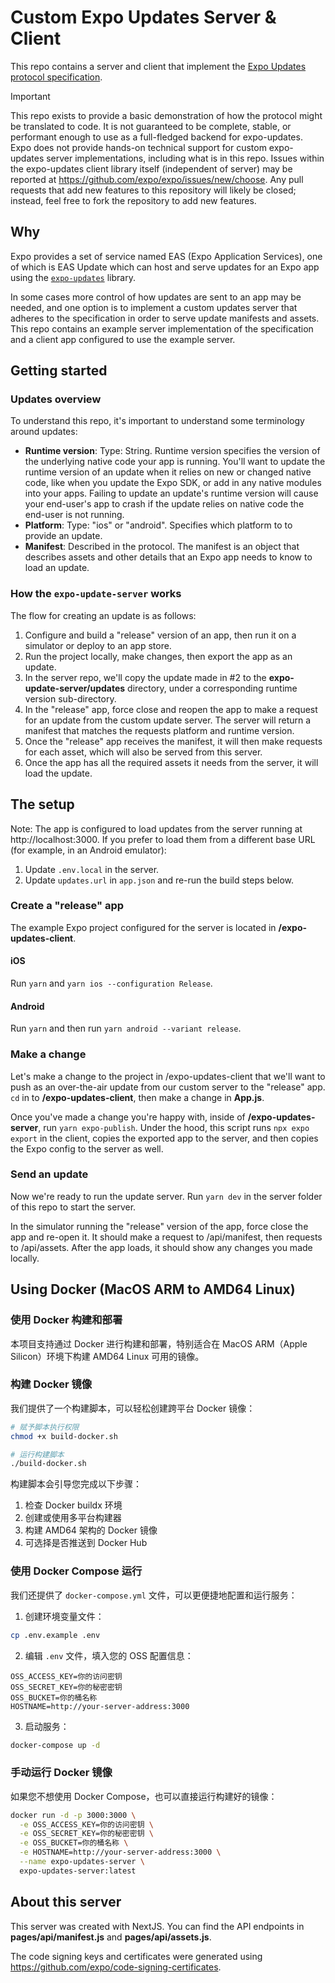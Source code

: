 # Custom Expo Updates Server & Client

This repo contains a server and client that implement the [Expo Updates protocol specification](https://docs.expo.dev/technical-specs/expo-updates-0).

> [!IMPORTANT]
> This repo exists to provide a basic demonstration of how the protocol might be translated to code. It is not guaranteed to be complete, stable, or performant enough to use as a full-fledged backend for expo-updates. Expo does not provide hands-on technical support for custom expo-updates server implementations, including what is in this repo. Issues within the expo-updates client library itself (independent of server) may be reported at https://github.com/expo/expo/issues/new/choose. Any pull requests that add new features to this repository will likely be closed; instead, feel free to fork the repository to add new features.

## Why

Expo provides a set of service named EAS (Expo Application Services), one of which is EAS Update which can host and serve updates for an Expo app using the [`expo-updates`](https://github.com/expo/expo/tree/main/packages/expo-updates) library.

In some cases more control of how updates are sent to an app may be needed, and one option is to implement a custom updates server that adheres to the specification in order to serve update manifests and assets. This repo contains an example server implementation of the specification and a client app configured to use the example server.

## Getting started

### Updates overview

To understand this repo, it's important to understand some terminology around updates:

- **Runtime version**: Type: String. Runtime version specifies the version of the underlying native code your app is running. You'll want to update the runtime version of an update when it relies on new or changed native code, like when you update the Expo SDK, or add in any native modules into your apps. Failing to update an update's runtime version will cause your end-user's app to crash if the update relies on native code the end-user is not running.
- **Platform**: Type: "ios" or "android". Specifies which platform to to provide an update.
- **Manifest**: Described in the protocol. The manifest is an object that describes assets and other details that an Expo app needs to know to load an update.

### How the `expo-update-server` works

The flow for creating an update is as follows:

1. Configure and build a "release" version of an app, then run it on a simulator or deploy to an app store.
2. Run the project locally, make changes, then export the app as an update.
3. In the server repo, we'll copy the update made in #2 to the **expo-update-server/updates** directory, under a corresponding runtime version sub-directory.
4. In the "release" app, force close and reopen the app to make a request for an update from the custom update server. The server will return a manifest that matches the requests platform and runtime version.
5. Once the "release" app receives the manifest, it will then make requests for each asset, which will also be served from this server.
6. Once the app has all the required assets it needs from the server, it will load the update.

## The setup

Note: The app is configured to load updates from the server running at http://localhost:3000. If you prefer to load them from a different base URL (for example, in an Android emulator):
1. Update `.env.local` in the server.
2. Update `updates.url` in `app.json` and re-run the build steps below.

### Create a "release" app

The example Expo project configured for the server is located in **/expo-updates-client**.

#### iOS

Run `yarn` and `yarn ios --configuration Release`.

#### Android

Run `yarn` and then run `yarn android --variant release`.

### Make a change

Let's make a change to the project in /expo-updates-client that we'll want to push as an over-the-air update from our custom server to the "release" app. `cd` in to **/expo-updates-client**, then make a change in **App.js**.

Once you've made a change you're happy with, inside of **/expo-updates-server**, run `yarn expo-publish`. Under the hood, this script runs `npx expo export` in the client, copies the exported app to the server, and then copies the Expo config to the server as well.

### Send an update

Now we're ready to run the update server. Run `yarn dev` in the server folder of this repo to start the server.

In the simulator running the "release" version of the app, force close the app and re-open it. It should make a request to /api/manifest, then requests to /api/assets. After the app loads, it should show any changes you made locally.

## Using Docker (MacOS ARM to AMD64 Linux)

### 使用 Docker 构建和部署

本项目支持通过 Docker 进行构建和部署，特别适合在 MacOS ARM（Apple Silicon）环境下构建 AMD64 Linux 可用的镜像。

### 构建 Docker 镜像

我们提供了一个构建脚本，可以轻松创建跨平台 Docker 镜像：

```bash
# 赋予脚本执行权限
chmod +x build-docker.sh

# 运行构建脚本
./build-docker.sh
```

构建脚本会引导您完成以下步骤：
1. 检查 Docker buildx 环境
2. 创建或使用多平台构建器
3. 构建 AMD64 架构的 Docker 镜像
4. 可选择是否推送到 Docker Hub

### 使用 Docker Compose 运行

我们还提供了 `docker-compose.yml` 文件，可以更便捷地配置和运行服务：

1. 创建环境变量文件：
```bash
cp .env.example .env
```

2. 编辑 `.env` 文件，填入您的 OSS 配置信息：
```
OSS_ACCESS_KEY=你的访问密钥
OSS_SECRET_KEY=你的秘密密钥
OSS_BUCKET=你的桶名称
HOSTNAME=http://your-server-address:3000
```

3. 启动服务：
```bash
docker-compose up -d
```

### 手动运行 Docker 镜像

如果您不想使用 Docker Compose，也可以直接运行构建好的镜像：

```bash
docker run -d -p 3000:3000 \
  -e OSS_ACCESS_KEY=你的访问密钥 \
  -e OSS_SECRET_KEY=你的秘密密钥 \
  -e OSS_BUCKET=你的桶名称 \
  -e HOSTNAME=http://your-server-address:3000 \
  --name expo-updates-server \
  expo-updates-server:latest
```

## About this server

This server was created with NextJS. You can find the API endpoints in **pages/api/manifest.js** and **pages/api/assets.js**.

The code signing keys and certificates were generated using https://github.com/expo/code-signing-certificates.